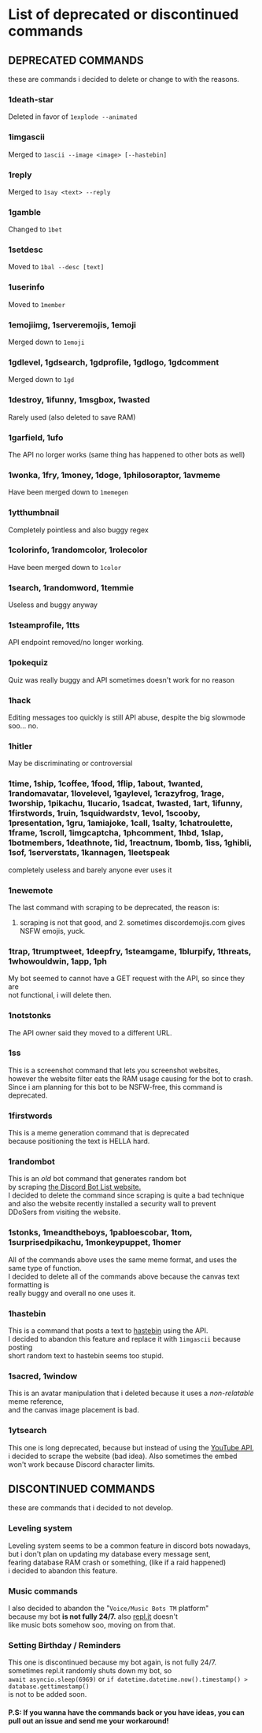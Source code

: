 # List of deprecated or discontinued commands<br>

## DEPRECATED COMMANDS<br>
these are commands i decided to delete or change to with the reasons.

### 1death-star<br>
Deleted in favor of `1explode --animated`

### 1imgascii<br>
Merged to `1ascii --image <image> [--hastebin]`

### 1reply<br>
Merged to `1say <text> --reply`

### 1gamble<br>
Changed to `1bet`

### 1setdesc<br>
Moved to `1bal --desc [text]`

### 1userinfo<br>
Moved to `1member`

### 1emojiimg, 1serveremojis, 1emoji<br>
Merged down to `1emoji`

### 1gdlevel, 1gdsearch, 1gdprofile, 1gdlogo, 1gdcomment<br>
Merged down to `1gd`

### 1destroy, 1ifunny, 1msgbox, 1wasted<br>
Rarely used (also deleted to save RAM)

### 1garfield, 1ufo<br>
The API no lorger works (same thing has happened to other bots as well)

### 1wonka, 1fry, 1money, 1doge, 1philosoraptor, 1avmeme<br>
Have been merged down to `1memegen`

### 1ytthumbnail<br>
Completely pointless and also buggy regex<br>

### 1colorinfo, 1randomcolor, 1rolecolor<br>
Have been merged down to `1color`<br>

### 1search, 1randomword, 1temmie<br>
Useless and buggy anyway<br>

### 1steamprofile, 1tts<br>
API endpoint removed/no longer working.<br>

### 1pokequiz<br>
Quiz was really buggy and API sometimes doesn't work for no reason<br>

### 1hack<br>
Editing messages too quickly is still API abuse, despite the big slowmode<br>
soo... no.<br>

### 1hitler<br>
May be discriminating or controversial<br>

### 1time, 1ship, 1coffee, 1food, 1flip, 1about, 1wanted, 1randomavatar, 1lovelevel, 1gaylevel, 1crazyfrog, 1rage, 1worship, 1pikachu, 1lucario, 1sadcat, 1wasted, 1art, 1ifunny, 1firstwords, 1ruin, 1squidwardstv, 1evol, 1scooby, 1presentation, 1gru, 1amiajoke, 1call, 1salty, 1chatroulette, 1frame, 1scroll, 1imgcaptcha, 1phcomment, 1hbd, 1slap, 1botmembers, 1deathnote, 1id, 1reactnum, 1bomb, 1iss, 1ghibli, 1sof, 1serverstats, 1kannagen, 1leetspeak<br>
completely useless and barely anyone ever uses it<br>

### 1newemote<br>
The last command with scraping to be deprecated, the reason is:<br>
1. scraping is not that good, and 2. sometimes discordemojis.com gives NSFW emojis, yuck.<br>

### 1trap, 1trumptweet, 1deepfry, 1steamgame, 1blurpify, 1threats, 1whowouldwin, 1app, 1ph<br>
My bot seemed to cannot have a GET request with the API, so since they are<br>
not functional, i will delete then.<br>

### 1notstonks<br>
The API owner said they moved to a different URL.<br>

### 1ss<br>
This is a screenshot command that lets you screenshot websites,<br>
however the website filter eats the RAM usage causing for the bot to crash.<br>
Since i am planning for this bot to be NSFW-free, this command is deprecated.<br>

### 1firstwords<br>
This is a meme generation command that is deprecated<br>
because positioning the text is HELLA hard.<br>

### 1randombot<br>
This is an *old* bot command that generates random bot<br>
by scraping [the Discord Bot List website.](https://top.gg)<br>
I decided to delete the command since scraping is quite a bad technique<br>
and also the website recently installed a security wall to prevent<br>
DDoSers from visiting the website.<br>

### 1stonks, 1meandtheboys, 1pabloescobar, 1tom, 1surprisedpikachu, 1monkeypuppet, 1homer<br>
All of the commands above uses the same meme format, and uses the same type of function.<br>
I decided to delete all of the commands above because the canvas text formatting is<br>
really buggy and overall no one uses it.<br>

### 1hastebin<br>
This is a command that posts a text to [hastebin](https://hastebin.com/) using the API.<br>
I decided to abandon this feature and replace it with `1imgascii` because posting<br>
short random text to hastebin seems too stupid.<br>

### 1sacred, 1window<br>
This is an avatar manipulation that i deleted because it uses a *non-relatable* meme reference,<br>
and the canvas image placement is bad.<br>

### 1ytsearch<br>
This one is long deprecated, because but instead of using the [YouTube API](https://developers.google.com/youtube),<br>
i decided to scrape the website (bad idea). Also sometimes the embed won't work because Discord character limits.<br>

## DISCONTINUED COMMANDS
these are commands that i decided to not develop.

### Leveling system<br>
Leveling system seems to be a common feature in discord bots nowadays,<br>
but i don't plan on updating my database every message sent,<br>
fearing database RAM crash or something, (like if a raid happened)<br>
i decided to abandon this feature.<br>

### Music commands<br>
I also decided to abandon the "`Voice/Music Bots TM` platform"<br>
because my bot **is not fully 24/7.** also [repl.it](https://repl.it) doesn't<br>
like music bots somehow soo, moving on from that.<br>

### Setting Birthday / Reminders<br>
This one is discontinued because my bot again, is not fully 24/7.<br>
sometimes repl.it randomly shuts down my bot, so<br>
`await asyncio.sleep(6969)` or `if datetime.datetime.now().timestamp() > database.gettimestamp()`<br>
is not to be added soon.<br>

#### P.S: If you wanna have the commands back or you have ideas, you can pull out an issue and send me your workaround!
